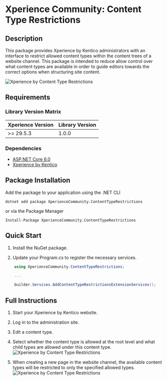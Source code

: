 # Xperience Community: Content Type Restrictions

## Description

This package provides Xperience by Kentico administrators with an interface to restrict allowed content types within the content trees of a website channel. This package is intended to reduce allow control over what content types are available in order to guide editors towards the correct options when structuring site content.

![Xperience by Content Type Restrictions](https://raw.githubusercontent.com/benquinlan-07/xperience-community-content-type-restrictions/refs/heads/main/images/content-type-restrictions-edit.jpeg)

## Requirements

### Library Version Matrix

| Xperience Version | Library Version |
| ----------------- | --------------- |
| >= 29.5.3         | 1.0.0           |

### Dependencies

- [ASP.NET Core 6.0](https://dotnet.microsoft.com/en-us/download)
- [Xperience by Kentico](https://docs.kentico.com)

## Package Installation

Add the package to your application using the .NET CLI

```
dotnet add package XperienceCommunity.ContentTypeRestrictions
```

or via the Package Manager

```
Install-Package XperienceCommunity.ContentTypeRestrictions
```

## Quick Start

1. Install the NuGet package.

1. Update your Program.cs to register the necessary services.

```csharp
    using XperienceCommunity.ContentTypeRestrictions;

    ...

    builder.Services.AddContentTypeRestrictionsExtensionServices();
```

## Full Instructions

1. Start your Xperience by Kentico website.

1. Log in to the administration site.

1. Edit a content type.

1. Select whether the content type is allowed at the root level and what child types are allowed under this content type.
![Xperience by Content Type Restrictions](https://raw.githubusercontent.com/benquinlan-07/xperience-community-content-type-restrictions/refs/heads/main/images/content-type-restrictions-edit.jpeg)

1. When creating a new page in the website channel, the available content types will be restricted to only the specified allowed types.
![Xperience by Content Type Restrictions](https://raw.githubusercontent.com/benquinlan-07/xperience-community-content-type-restrictions/refs/heads/main/images/content-type-restrictions-add-page.jpeg)
